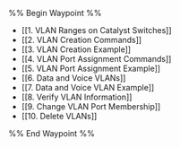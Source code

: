 %% Begin Waypoint %%
- [[1. VLAN Ranges on Catalyst Switches]]
- [[2. VLAN Creation Commands]]
- [[3. VLAN Creation Example]]
- [[4. VLAN Port Assignment Commands]]
- [[5. VLAN Port Assignment Example]]
- [[6. Data and Voice VLANs]]
- [[7. Data and Voice VLAN Example]]
- [[8. Verify VLAN Information]]
- [[9. Change VLAN Port Membership]]
- [[10. Delete VLANs]]

%% End Waypoint %%

